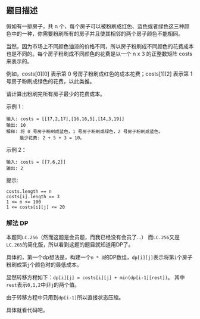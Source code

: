 ## 题目描述
假如有一排房子，共 n 个，每个房子可以被粉刷成红色、蓝色或者绿色这三种颜色中的一种，你需要粉刷所有的房子并且使其相邻的两个房子颜色不能相同。

当然，因为市场上不同颜色油漆的价格不同，所以房子粉刷成不同颜色的花费成本也是不同的。每个房子粉刷成不同颜色的花费是以一个 n x 3 的正整数矩阵 costs 来表示的。

例如，costs[0][0] 表示第 0 号房子粉刷成红色的成本花费；costs[1][2] 表示第 1 号房子粉刷成绿色的花费，以此类推。

请计算出粉刷完所有房子最少的花费成本。

示例 1：
```
输入: costs = [[17,2,17],[16,16,5],[14,3,19]]
输出: 10
解释: 将 0 号房子粉刷成蓝色，1 号房子粉刷成绿色，2 号房子粉刷成蓝色。
     最少花费: 2 + 5 + 3 = 10。
```
示例 2：
```
输入: costs = [[7,6,2]]
输出: 2
```
提示:
```
costs.length == n
costs[i].length == 3
1 <= n <= 100
1 <= costs[i][j] <= 20
```

### 解法 DP
本题同`LC.256`（然而这题是会员题，而我已经没有会员了…）
而`LC.256`又是`LC.265`的简化版，所以看到这题的题目就知道用DP了。

具体的，第一个dp想法是，构建一个`n * 3`的DP数组，`dp[i][j]`表示将第`i`个房子粉刷成第`j`个颜色时的最低成本。

显然转移方程如下：`dp[i][j] = costs[i][j] + min(dp[i-1][rest])`。
其中`rest`表示`0,1,2`中非`j`的两个值。

由于转移方程中只用到`dp[i-1]`所以直接状态压缩。

具体就看代码吧。